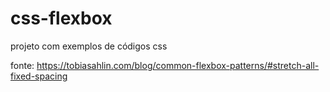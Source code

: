 # css-flexbox

projeto com exemplos de códigos css

fonte: https://tobiasahlin.com/blog/common-flexbox-patterns/#stretch-all-fixed-spacing
